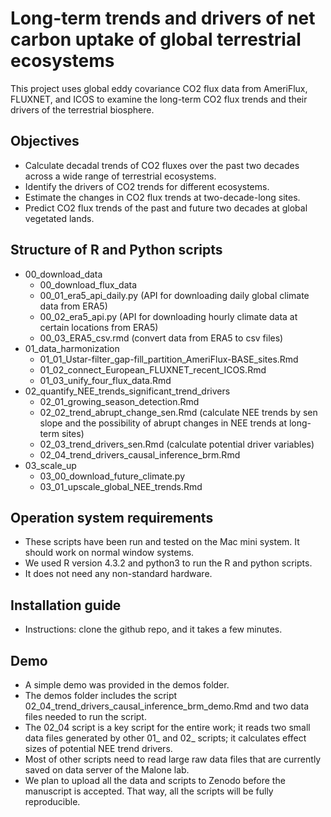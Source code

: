 # Long-term trends and drivers of net carbon uptake of global terrestrial ecosystems

This project uses global eddy covariance CO2 flux data from AmeriFlux, FLUXNET, and ICOS to examine the long-term CO2 flux trends and their drivers of the terrestrial biosphere.

## Objectives

-   Calculate decadal trends of CO2 fluxes over the past two decades across a wide range of terrestrial ecosystems.
-   Identify the drivers of CO2 trends for different ecosystems.
-   Estimate the changes in CO2 flux trends at two-decade-long sites.
-   Predict CO2 flux trends of the past and future two decades at global vegetated lands.

## Structure of R and Python scripts

-   00_download_data
    -   00_download_flux_data
    -   00_01_era5_api_daily.py (API for downloading daily global climate data from ERA5)
    -   00_02_era5_api.py (API for downloading hourly climate data at certain locations from ERA5)
    -   00_03_ERA5_csv.rmd (convert data from ERA5 to csv files)
-   01_data_harmonization
    -   01_01_Ustar-filter_gap-fill_partition_AmeriFlux-BASE_sites.Rmd
    -   01_02_connect_European_FLUXNET_recent_ICOS.Rmd
    -   01_03_unify_four_flux_data.Rmd
-   02_quantify_NEE_trends_significant_trend_drivers
    -   02_01_growing_season_detection.Rmd
    -   02_02_trend_abrupt_change_sen.Rmd (calculate NEE trends by sen slope and the possibility of abrupt changes in NEE trends at long-term sites)
    -   02_03_trend_drivers_sen.Rmd (calculate potential driver variables)
    -   02_04_trend_drivers_causal_inference_brm.Rmd
-   03_scale_up
    -   03_00_download_future_climate.py
    -   03_01_upscale_global_NEE_trends.Rmd
  
## Operation system requirements
-   These scripts have been run and tested on the Mac mini system. It should work on normal window systems. 
-   We used R version 4.3.2 and python3 to run the R and python scripts. 
-   It does not need any non-standard hardware. 

## Installation guide
-   Instructions: clone the github repo, and it takes a few minutes.

## Demo
-   A simple demo was provided in the demos folder. 
-   The demos folder includes the script 02_04_trend_drivers_causal_inference_brm_demo.Rmd and two data files needed to run the script.
-   The 02_04 script is a key script for the entire work; it reads two small data files generated by other 01_ and 02_ scripts; it calculates effect sizes of potential NEE trend drivers.  
-   Most of other scripts need to read large raw data files that are currently saved on data server of the Malone lab. 
-   We plan to upload all the data and scripts to Zenodo before the manuscript is accepted. That way, all the scripts will be fully reproducible.

